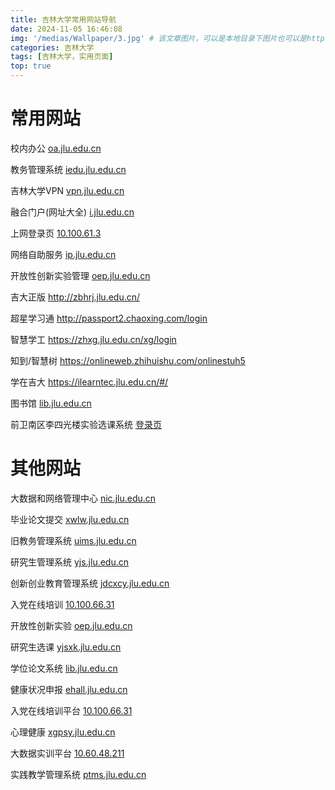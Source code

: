 ```yaml
---
title: 吉林大学常用网站导航
date: 2024-11-05 16:46:08
img: '/medias/Wallpaper/3.jpg' # 该文章图片，可以是本地目录下图片也可以是http://xxx图片
categories: 吉林大学
tags: [吉林大学，实用页面]
top: true
---
```


# 常用网站

校内办公 [oa.jlu.edu.cn](http://oa.jlu.edu.cn/)

教务管理系统 [iedu.jlu.edu.cn](https://iedu.jlu.edu.cn/)

吉林大学VPN [vpn.jlu.edu.cn](https://vpn.jlu.edu.cn/)

融合门户(网址大全) [i.jlu.edu.cn](http://i.jlu.edu.cn/)

上网登录页 [10.100.61.3](http://10.100.61.3/)

网络自助服务 [ip.jlu.edu.cn](http://ip.jlu.edu.cn/)

开放性创新实验管理 [oep.jlu.edu.cn](http://oep.jlu.edu.cn/)

吉大正版 http://zbhrj.jlu.edu.cn/

超星学习通 http://passport2.chaoxing.com/login

智慧学工 https://zhxg.jlu.edu.cn/xg/login

知到/智慧树 https://onlineweb.zhihuishu.com/onlinestuh5

学在吉大 https://ilearntec.jlu.edu.cn/#/

图书馆 [lib.jlu.edu.cn](http://lib.jlu.edu.cn/)

前卫南区李四光楼实验选课系统 [登录页](http://59.72.114.91:8081/selectcur/index.jsp)

# 其他网站

大数据和网络管理中心 [nic.jlu.edu.cn](http://nic.jlu.edu.cn/)

毕业论文提交 [xwlw.jlu.edu.cn](https://xwlw.jlu.edu.cn/)

旧教务管理系统 [uims.jlu.edu.cn](http://uims.jlu.edu.cn/)

研究生管理系统 [yjs.jlu.edu.cn](http://yjs.jlu.edu.cn/)

创新创业教育管理系统 [jdcxcy.jlu.edu.cn](https://jdcxcy.jlu.edu.cn/)

入党在线培训 [10.100.66.31](http://10.100.66.31/)

开放性创新实验 [oep.jlu.edu.cn](http://oep.jlu.edu.cn/)

研究生选课 [yjsxk.jlu.edu.cn](http://yjsxk.jlu.edu.cn/)

学位论文系统 [lib.jlu.edu.cn](http://lib.jlu.edu.cn/)

健康状况申报 [ehall.jlu.edu.cn](http://ehall.jlu.edu.cn/)

入党在线培训平台 [10.100.66.31](http://10.100.66.31/)

心理健康 [xgpsy.jlu.edu.cn](http://xgpsy.jlu.edu.cn/)

大数据实训平台 [10.60.48.211](http://10.60.48.211/)

实践教学管理系统 [ptms.jlu.edu.cn](http://ptms.jlu.edu.cn/)


